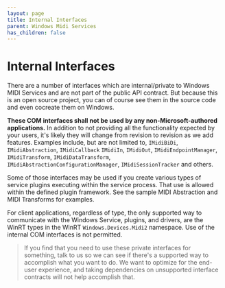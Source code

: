 ```yaml
---
layout: page
title: Internal Interfaces
parent: Windows Midi Services
has_children: false
---
```


# Internal Interfaces

There are a number of interfaces which are internal/private to Windows MIDI Services and are not part of the public API contract. But because this is an open source project, you can of course see them in the source code and even cocreate them on Windows.

**These COM interfaces shall not be used by any non-Microsoft-authored applications.** In addition to not providing all the functionality expected by your users, it's likely they will change from revision to revision as we add features. Examples include, but are not limited to, `IMidiBiDi`, `IMidiAbstraction`, `IMidiCallback` `IMidiIn`, `IMidiOut`, `IMidiEndpointManager`, `IMidiTransform`, `IMidiDataTransform`, `IMidiAbstractionConfigurationManager`, `IMidiSessionTracker` and others.

Some of those interfaces may be used if you create various types of service plugins executing within the service process. That use is allowed within the defined plugin framework. See the sample MIDI Abstraction and MIDI Transforms for examples.

For client applications, regardless of type, the only supported way to communicate with the Windows Service, plugins, and drivers, are the WinRT types in the WinRT `Windows.Devices.Midi2` namespace. Use of the internal COM interfaces is not permitted.

> If you find that you need to use these private interfaces for something, talk to us so we can see if there's a supported way to accomplish what you want to do. We want to optimize for the end-user experience, and taking dependencies on unsupported interface contracts will not help accomplish that.
